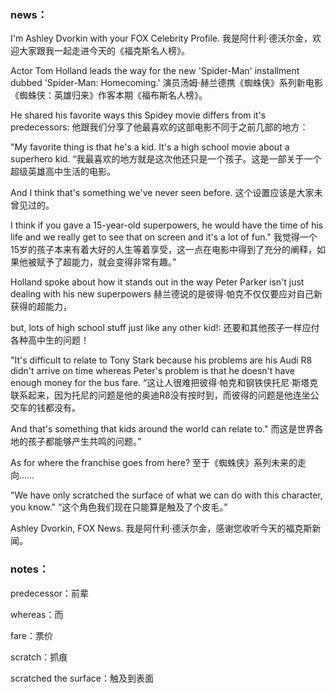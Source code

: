 ### news：

I'm Ashley Dvorkin with your FOX Celebrity Profile. 我是阿什利·德沃尔金，欢迎大家跟我一起走进今天的《福克斯名人榜》。

Actor Tom Holland leads the way for the new 'Spider-Man' installment dubbed 'Spider-Man: Homecoming.' 演员汤姆·赫兰德携《蜘蛛侠》系列新电影《蜘蛛侠：英雄归来》作客本期《福布斯名人榜》。

He shared his favorite ways this Spidey movie differs from it's predecessors: 他跟我们分享了他最喜欢的这部电影不同于之前几部的地方：

"My favorite thing is that he's a kid. It's a high school movie about a superhero kid. “我最喜欢的地方就是这次他还只是一个孩子。这是一部关于一个超级英雄高中生活的电影。

And I think that's something we've never seen before. 这个设置应该是大家未曾见过的。

I think if you gave a 15-year-old superpowers, he would have the time of his life and we really get to see that on screen and it's a lot of fun." 我觉得一个15岁的孩子本来有着大好的人生等着享受，这一点在电影中得到了充分的阐释，如果他被赋予了超能力，就会变得非常有趣。”

Holland spoke about how it stands out in the way Peter Parker isn't just dealing with his new superpowers 赫兰德说的是彼得·帕克不仅仅要应对自己新获得的超能力，

but, lots of high school stuff just like any other kid!: 还要和其他孩子一样应付各种高中生的问题！

"It's difficult to relate to Tony Stark because his problems are his Audi R8 didn't arrive on time whereas Peter's problem is that he doesn't have enough money for the bus fare. “这让人很难把彼得·帕克和钢铁侠托尼·斯塔克联系起来，因为托尼的问题是他的奥迪R8没有按时到，而彼得的问题是他连坐公交车的钱都没有。

And that's something that kids around the world can relate to." 而这是世界各地的孩子都能够产生共鸣的问题。”

As for where the franchise goes from here? 至于《蜘蛛侠》系列未来的走向……

"We have only scratched the surface of what we can do with this character, you know." “这个角色我们现在只能算是触及了个皮毛。”

Ashley Dvorkin, FOX News. 我是阿什利·德沃尔金，感谢您收听今天的福克斯新闻。

### notes：

predecessor：前辈

whereas：而

fare：票价

scratch：抓痕

scratched the surface：触及到表面



